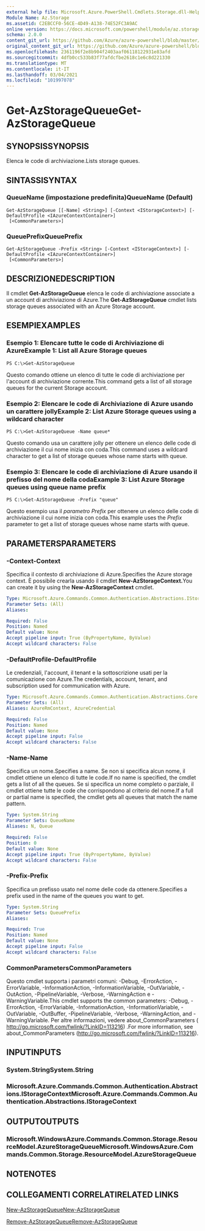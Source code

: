 ```yaml
---
external help file: Microsoft.Azure.PowerShell.Cmdlets.Storage.dll-Help.xml
Module Name: Az.Storage
ms.assetid: C2EBCCF0-56CE-4D49-A138-74E52FC3A9AC
online version: https://docs.microsoft.com/powershell/module/az.storage/get-azstoragequeue
schema: 2.0.0
content_git_url: https://github.com/Azure/azure-powershell/blob/master/src/Storage/Storage.Management/help/Get-AzStorageQueue.md
original_content_git_url: https://github.com/Azure/azure-powershell/blob/master/src/Storage/Storage.Management/help/Get-AzStorageQueue.md
ms.openlocfilehash: 2361196f2e8b904f2403aaf06118122931e83afd
ms.sourcegitcommit: 4dfb0cc533b83f77afdcfbe2618c1e6c8d221330
ms.translationtype: MT
ms.contentlocale: it-IT
ms.lasthandoff: 03/04/2021
ms.locfileid: "101997078"
---
```

# <span data-ttu-id="105ce-101">Get-AzStorageQueue</span><span class="sxs-lookup"><span data-stu-id="105ce-101">Get-AzStorageQueue</span></span>

## <span data-ttu-id="105ce-102">SYNOPSIS</span><span class="sxs-lookup"><span data-stu-id="105ce-102">SYNOPSIS</span></span>
<span data-ttu-id="105ce-103">Elenca le code di archiviazione.</span><span class="sxs-lookup"><span data-stu-id="105ce-103">Lists storage queues.</span></span>

## <span data-ttu-id="105ce-104">SINTASSI</span><span class="sxs-lookup"><span data-stu-id="105ce-104">SYNTAX</span></span>

### <span data-ttu-id="105ce-105">QueueName (impostazione predefinita)</span><span class="sxs-lookup"><span data-stu-id="105ce-105">QueueName (Default)</span></span>
```
Get-AzStorageQueue [[-Name] <String>] [-Context <IStorageContext>] [-DefaultProfile <IAzureContextContainer>]
 [<CommonParameters>]
```

### <span data-ttu-id="105ce-106">QueuePrefix</span><span class="sxs-lookup"><span data-stu-id="105ce-106">QueuePrefix</span></span>
```
Get-AzStorageQueue -Prefix <String> [-Context <IStorageContext>] [-DefaultProfile <IAzureContextContainer>]
 [<CommonParameters>]
```

## <span data-ttu-id="105ce-107">DESCRIZIONE</span><span class="sxs-lookup"><span data-stu-id="105ce-107">DESCRIPTION</span></span>
<span data-ttu-id="105ce-108">Il cmdlet **Get-AzStorageQueue** elenca le code di archiviazione associate a un account di archiviazione di Azure.</span><span class="sxs-lookup"><span data-stu-id="105ce-108">The **Get-AzStorageQueue** cmdlet lists storage queues associated with an Azure Storage account.</span></span>

## <span data-ttu-id="105ce-109">ESEMPI</span><span class="sxs-lookup"><span data-stu-id="105ce-109">EXAMPLES</span></span>

### <span data-ttu-id="105ce-110">Esempio 1: Elencare tutte le code di Archiviazione di Azure</span><span class="sxs-lookup"><span data-stu-id="105ce-110">Example 1: List all Azure Storage queues</span></span>
```
PS C:\>Get-AzStorageQueue
```

<span data-ttu-id="105ce-111">Questo comando ottiene un elenco di tutte le code di archiviazione per l'account di archiviazione corrente.</span><span class="sxs-lookup"><span data-stu-id="105ce-111">This command gets a list of all storage queues for the current Storage account.</span></span>

### <span data-ttu-id="105ce-112">Esempio 2: Elencare le code di Archiviazione di Azure usando un carattere jolly</span><span class="sxs-lookup"><span data-stu-id="105ce-112">Example 2: List Azure Storage queues using a wildcard character</span></span>
```
PS C:\>Get-AzStorageQueue -Name queue*
```

<span data-ttu-id="105ce-113">Questo comando usa un carattere jolly per ottenere un elenco delle code di archiviazione il cui nome inizia con coda.</span><span class="sxs-lookup"><span data-stu-id="105ce-113">This command uses a wildcard character to get a list of storage queues whose name starts with queue.</span></span>

### <span data-ttu-id="105ce-114">Esempio 3: Elencare le code di archiviazione di Azure usando il prefisso del nome della coda</span><span class="sxs-lookup"><span data-stu-id="105ce-114">Example 3: List Azure Storage queues using queue name prefix</span></span>
```
PS C:\>Get-AzStorageQueue -Prefix "queue"
```

<span data-ttu-id="105ce-115">Questo esempio usa il *parametro Prefix* per ottenere un elenco delle code di archiviazione il cui nome inizia con coda.</span><span class="sxs-lookup"><span data-stu-id="105ce-115">This example uses the *Prefix* parameter to get a list of storage queues whose name starts with queue.</span></span>

## <span data-ttu-id="105ce-116">PARAMETERS</span><span class="sxs-lookup"><span data-stu-id="105ce-116">PARAMETERS</span></span>

### <span data-ttu-id="105ce-117">-Context</span><span class="sxs-lookup"><span data-stu-id="105ce-117">-Context</span></span>
<span data-ttu-id="105ce-118">Specifica il contesto di archiviazione di Azure.</span><span class="sxs-lookup"><span data-stu-id="105ce-118">Specifies the Azure storage context.</span></span>
<span data-ttu-id="105ce-119">È possibile crearla usando il cmdlet **New-AzStorageContext.**</span><span class="sxs-lookup"><span data-stu-id="105ce-119">You can create it by using the **New-AzStorageContext** cmdlet.</span></span>

```yaml
Type: Microsoft.Azure.Commands.Common.Authentication.Abstractions.IStorageContext
Parameter Sets: (All)
Aliases:

Required: False
Position: Named
Default value: None
Accept pipeline input: True (ByPropertyName, ByValue)
Accept wildcard characters: False
```

### <span data-ttu-id="105ce-120">-DefaultProfile</span><span class="sxs-lookup"><span data-stu-id="105ce-120">-DefaultProfile</span></span>
<span data-ttu-id="105ce-121">Le credenziali, l'account, il tenant e la sottoscrizione usati per la comunicazione con Azure.</span><span class="sxs-lookup"><span data-stu-id="105ce-121">The credentials, account, tenant, and subscription used for communication with Azure.</span></span>

```yaml
Type: Microsoft.Azure.Commands.Common.Authentication.Abstractions.Core.IAzureContextContainer
Parameter Sets: (All)
Aliases: AzureRmContext, AzureCredential

Required: False
Position: Named
Default value: None
Accept pipeline input: False
Accept wildcard characters: False
```

### <span data-ttu-id="105ce-122">-Name</span><span class="sxs-lookup"><span data-stu-id="105ce-122">-Name</span></span>
<span data-ttu-id="105ce-123">Specifica un nome.</span><span class="sxs-lookup"><span data-stu-id="105ce-123">Specifies a name.</span></span>
<span data-ttu-id="105ce-124">Se non si specifica alcun nome, il cmdlet ottiene un elenco di tutte le code.</span><span class="sxs-lookup"><span data-stu-id="105ce-124">If no name is specified, the cmdlet gets a list of all the queues.</span></span>
<span data-ttu-id="105ce-125">Se si specifica un nome completo o parziale, il cmdlet ottiene tutte le code che corrispondono al criterio del nome.</span><span class="sxs-lookup"><span data-stu-id="105ce-125">If a full or partial name is specified, the cmdlet gets all queues that match the name pattern.</span></span>

```yaml
Type: System.String
Parameter Sets: QueueName
Aliases: N, Queue

Required: False
Position: 0
Default value: None
Accept pipeline input: True (ByPropertyName, ByValue)
Accept wildcard characters: False
```

### <span data-ttu-id="105ce-126">-Prefix</span><span class="sxs-lookup"><span data-stu-id="105ce-126">-Prefix</span></span>
<span data-ttu-id="105ce-127">Specifica un prefisso usato nel nome delle code da ottenere.</span><span class="sxs-lookup"><span data-stu-id="105ce-127">Specifies a prefix used in the name of the queues you want to get.</span></span>

```yaml
Type: System.String
Parameter Sets: QueuePrefix
Aliases:

Required: True
Position: Named
Default value: None
Accept pipeline input: False
Accept wildcard characters: False
```

### <span data-ttu-id="105ce-128">CommonParameters</span><span class="sxs-lookup"><span data-stu-id="105ce-128">CommonParameters</span></span>
<span data-ttu-id="105ce-129">Questo cmdlet supporta i parametri comuni: -Debug, -ErrorAction, -ErrorVariable, -InformationAction, -InformationVariable, -OutVariable, -OutAction, -PipelineVariable, -Verbose, -WarningAction e -WarningVariable.</span><span class="sxs-lookup"><span data-stu-id="105ce-129">This cmdlet supports the common parameters: -Debug, -ErrorAction, -ErrorVariable, -InformationAction, -InformationVariable, -OutVariable, -OutBuffer, -PipelineVariable, -Verbose, -WarningAction, and -WarningVariable.</span></span> <span data-ttu-id="105ce-130">Per altre informazioni, vedere about_CommonParameters ( http://go.microsoft.com/fwlink/?LinkID=113216) .</span><span class="sxs-lookup"><span data-stu-id="105ce-130">For more information, see about_CommonParameters (http://go.microsoft.com/fwlink/?LinkID=113216).</span></span>

## <span data-ttu-id="105ce-131">INPUT</span><span class="sxs-lookup"><span data-stu-id="105ce-131">INPUTS</span></span>

### <span data-ttu-id="105ce-132">System.String</span><span class="sxs-lookup"><span data-stu-id="105ce-132">System.String</span></span>

### <span data-ttu-id="105ce-133">Microsoft.Azure.Commands.Common.Authentication.Abstractions.IStorageContext</span><span class="sxs-lookup"><span data-stu-id="105ce-133">Microsoft.Azure.Commands.Common.Authentication.Abstractions.IStorageContext</span></span>

## <span data-ttu-id="105ce-134">OUTPUT</span><span class="sxs-lookup"><span data-stu-id="105ce-134">OUTPUTS</span></span>

### <span data-ttu-id="105ce-135">Microsoft.WindowsAzure.Commands.Common.Storage.ResourceModel.AzureStorageQueue</span><span class="sxs-lookup"><span data-stu-id="105ce-135">Microsoft.WindowsAzure.Commands.Common.Storage.ResourceModel.AzureStorageQueue</span></span>

## <span data-ttu-id="105ce-136">NOTE</span><span class="sxs-lookup"><span data-stu-id="105ce-136">NOTES</span></span>

## <span data-ttu-id="105ce-137">COLLEGAMENTI CORRELATI</span><span class="sxs-lookup"><span data-stu-id="105ce-137">RELATED LINKS</span></span>

[<span data-ttu-id="105ce-138">New-AzStorageQueue</span><span class="sxs-lookup"><span data-stu-id="105ce-138">New-AzStorageQueue</span></span>](./New-AzStorageQueue.md)

[<span data-ttu-id="105ce-139">Remove-AzStorageQueue</span><span class="sxs-lookup"><span data-stu-id="105ce-139">Remove-AzStorageQueue</span></span>](./Remove-AzStorageQueue.md)


